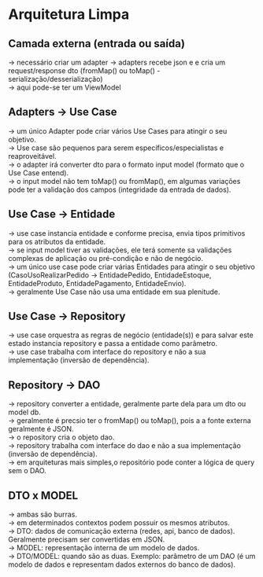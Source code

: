 # Arquitetura Limpa

## Camada externa (entrada ou saída)  
→ necessário criar um adapter 
→ adapters recebe json e e cria um request/response dto (fromMap() ou toMap() - serialização/desserialização)  
→ aqui pode-se ter um ViewModel  

## Adapters → Use Case
→ um único Adapter pode criar vários Use Cases para atingir o seu objetivo.  
→ Use case são pequenos para serem específicos/especialistas e reaproveitável.  
→ o adapter irá converter dto para o formato input model (formato que o Use Case entend).  
→ o input model não tem toMap() ou fromMap(), em algumas variações pode ter a validação dos campos (integridade da entrada de dados).  

## Use Case → Entidade  
→ use case instancia entidade e conforme precisa, envia tipos primitivos para os atributos da entidade.  
→ se input model tiver as validações, ele terá somente sa validações complexas de aplicação ou pré-condição e não de negócio.  
→ um único use case pode criar várias Entidades para atingir o seu objetivo (CasoUsoRealizarPedido → EntidadePedido, EntidadeEstoque, EntidadeProduto, EntidadePagamento, EntidadeEnvio).  
→ geralmente Use Case não usa uma entidade em sua plenitude.  

## Use Case → Repository  
→ use case orquestra as regras de negócio (entidade(s)) e para salvar este estado instancia repository e passa a entidade como parâmetro.  
→ use case trabalha com interface do repository e não a sua implementação (inversão de dependência).  

## Repository → DAO   
→ repository converter a entidade, geralmente parte dela para um dto ou model db.  
→ geralmente é precsio ter o fromMap() ou toMap(), pois a a fonte externa geralmente é JSON.  
→ o repository cria o objeto dao.   
→ repository trabalha com interface do dao e não a sua implementação (inversão de dependência).  
→ em arquiteturas mais simples,o repositório pode conter a lógica de query sem o DAO.  

## DTO x MODEL
→ ambas são burras.  
→ em determinados contextos podem possuir os mesmos atributos.  
→ DTO: dados de comunicação externa (redes, api, banco de dados). Geralmente precisam ser convertidas em JSON.  
→ MODEL: representação interna de um modelo de dados.  
→ DTO/MODEL: quando são as duas. Exemplo: parâmetro de um DAO (é um modelo de dados e representam dados externos do banco de dados).  




